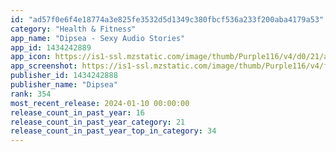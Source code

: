 ```yaml
---
id: "ad57f0e6f4e18774a3e825fe3532d5d1349c380fbcf536a233f200aba4179a53"
category: "Health & Fitness"
app_name: "Dipsea - Sexy Audio Stories"
app_id: 1434242889
app_icon: https://is1-ssl.mzstatic.com/image/thumb/Purple116/v4/d0/21/a5/d021a584-118a-6c4d-0fdd-56af12687a4d/AppIcon-1x_U007emarketing-0-5-0-85-220-0.png/1024x1024bb.png
app_screenshot: https://is1-ssl.mzstatic.com/image/thumb/Purple116/v4/f4/81/21/f48121f8-4c7e-7679-efef-ad75168250a3/ac6c70dd-8841-4cb5-8475-273404cd5bd5_July-22-Update-App-Store-6.5_01.png/1242x2688bb.png
publisher_id: 1434242888
publisher_name: "Dipsea"
rank: 354
most_recent_release: 2024-01-10 00:00:00
release_count_in_past_year: 16
release_count_in_past_year_category: 21
release_count_in_past_year_top_in_category: 34
---
```

